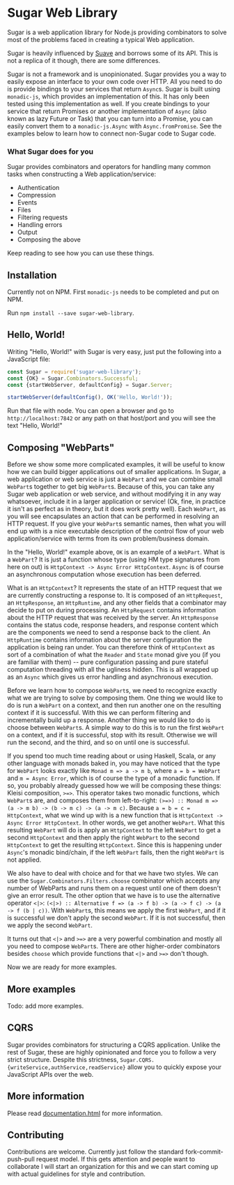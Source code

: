 # Sugar Web Library
Sugar is a web application library for Node.js providing combinators to solve most of the problems faced in creating a typical Web application.

Sugar is heavily influenced by [Suave](https://suave.io) and borrows some of its API. This is not a replica of it though, there are some differences.

Sugar is not a framework and is unopinionated. Sugar provides you a way to easily expose an interface to your own code over HTTP. All you need to do is provide bindings to your services that return `Async`s. Sugar is built using `monadic-js`, which provides an implementation of this. It has only been tested using this implementation as well. If you create bindings to your service that return Promises or another implementation of `Async` (also known as lazy Future or Task) that you can turn into a Promise, you can easily convert them to a `monadic-js.Async` with `Async.fromPromise`. See the examples below to learn how to connect non-Sugar code to Sugar code.

### What Sugar does for you
Sugar provides combinators and operators for handling many common tasks when constructing a Web application/service:

  * Authentication
  * Compression
  * Events
  * Files
  * Filtering requests
  * Handling errors
  * Output
  * Composing the above
  
Keep reading to see how you can use these things.

## Installation
Currently not on NPM. First `monadic-js` needs to be completed and put on NPM.

Run `npm install --save sugar-web-library`.

## Hello, World!
Writing "Hello, World!" with Sugar is very easy, just put the following into a JavaScript file:

```js
const Sugar = require('sugar-web-library');
const {OK} = Sugar.Combinators.Successful;
const {startWebServer, defaultConfig} = Sugar.Server;

startWebServer(defaultConfig(), OK('Hello, World!'));
```

Run that file with node. You can open a browser and go to `http://localhost:7842` or any path on that host/port and you will see the text "Hello, World!"

## Composing "WebParts"
Before we show some more complicated examples, it will be useful to know how we can build bigger applications out of smaller applications. In Sugar, a web application or web service is just a `WebPart` and we can combine small `WebPart`s together to get big `WebPart`s. Because of this, you can take any Sugar web application or web service, and without modifying it in any way whatsoever, include it in a larger application or service! (Ok, fine, in practice it isn't as perfect as in theory, but it does work pretty well). Each `WebPart`, as you will see encapsulates an action that can be performed in resolving an HTTP request. If you give your `WebPart`s semantic names, then what you will end up with is a nice executable description of the control flow of your web application/service with terms from its own problem/business domain.

In the "Hello, World!" example above, `OK` is an example of a `WebPart`. What is a `WebPart`? It is just a function whose type (using HM type signatures from here on out) is `HttpContext -> Async Error HttpContext`. `Async` is of course an asynchronous computation whose execution has been deferred.

What is an `HttpContext`? It represents the state of an HTTP request that we are currently constructing a response to. It is composed of an `HttpRequest`, an `HttpResponse`, an `HttpRuntime`, and any other fields that a combinator may decide to put on during processing. An `HttpRequest` contains information about the HTTP request that was received by the server. An `HttpResponse` contains the status code, response headers, and response content which are the components we need to send a response back to the client. An `HttpRuntime` contains information about the server configuration the application is being ran under. You can therefore think of `HttpContext` as sort of a combination of what the `Reader` and `State` monad give you (if you are familiar with them) -- pure configuration passing and pure stateful computation threading with all the ugliness hidden. This is all wrapped up as an `Async` which gives us error handling and asynchronous execution.

Before we learn how to compose `WebPart`s, we need to recognize exactly what we are trying to solve by composing them. One thing we would like to do is run a `WebPart` on a context, and then run another one on the resulting context if it is successful. With this we can perform filtering and incrementally build up a response. Another thing we would like to do is choose between `WebPart`s. A simple way to do this is to run the first `WebPart` on a context, and if it is successful, stop with its result. Otherwise we will run the second, and the third, and so on until one is successful.

If you spend too much time reading about or using Haskell, Scala, or any other language with monads baked in, you may have noticed that the type for `WebPart` looks exactly like `Monad m => a -> m b`, where `a = b = WebPart` and `m = Async Error`, which is of course the type of a monadic function. If so, you probably already guessed how we will be composing these things: Kleisi composition, `>=>`. This operator takes two monadic functions, which `WebPart`s are, and composes them from left-to-right: `(>=>) :: Monad m => (a -> m b) -> (b -> m c) -> (a -> m c)`. Because `a = b = c = HttpContext`, what we wind up with is a new function that is `HttpContext -> Async Error HttpContext`. In other words, we get another `WebPart`. What this resulting `WebPart` will do is apply an `HttpContext` to the left `WebPart` to get a second `HttpContext` and then apply the right `WebPart` to the second `HttpContext` to get the resulting `HttpContext`. Since this is happening under `Async`'s monadic bind/chain, if the left `WebPart` fails, then the right `WebPart` is not applied.

We also have to deal with choice and for that we have two styles. We can use the `Sugar.Combinators.Filters.choose` combinator which accepts any number of WebParts and runs them on a request until one of them doesn't give an error result. The other option that we have is to use the alternative operator `<|>`: `(<|>) :: Alternative f => (a -> f b) -> (a -> f c) -> (a -> f (b | c))`. With `WebPart`s, this means we apply the first `WebPart`, and if it is successful we don't apply the second `WebPart`. If it is not successful, then we apply the second `WebPart`.

It turns out that `<|>` and `>=>` are a very powerful combination and mostly all you need to compose `WebPart`s. There are other higher-order combinators besides `choose` which provide functions that `<|>` and `>=>` don't though.

Now we are ready for more examples.

## More examples
Todo: add more examples.

## CQRS
Sugar provides combinators for structuring a CQRS application. Unlike the rest of Sugar, these are highly opinionated and force you to follow a very strict structure. Despite this strictness, `Sugar.CQRS.{writeService,authService,readService}` allow you to quickly expose your JavaScript APIs over the web.

## More information
Please read [documentation.html](documentation.html) for more information.

## Contributing
Contributions are welcome. Currently just follow the standard fork-commit-push-pull request model. If this gets attention and people want to collaborate I will start an organization for this and we can start coming up with actual guidelines for style and contribution.
